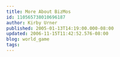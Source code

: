 ```yaml
---
title: More About BizMos
id: 110565738010696187
author: Kirby Urner
published: 2005-01-13T14:19:00.000-08:00
updated: 2006-11-15T11:42:52.576-08:00
blog: world_game
tags: 
---
```


